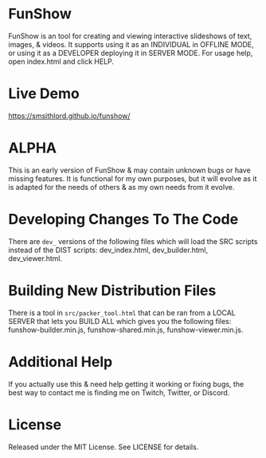 # FunShow
FunShow is an tool for creating and viewing interactive slideshows of text, images, & videos.
It supports using it as an INDIVIDUAL in OFFLINE MODE, or using it as a DEVELOPER deploying it in SERVER MODE.
For usage help, open index.html and click HELP.

# Live Demo
https://smsithlord.github.io/funshow/

# ALPHA
This is an early version of FunShow & may contain unknown bugs or have missing features. It is functional for my own purposes, but it will evolve as it is adapted for the needs of others & as my own needs from it evolve.

# Developing Changes To The Code
There are `dev_` versions of the following files which will load the SRC scripts instead of the DIST scripts: dev_index.html, dev_builder.html, dev_viewer.html.

# Building New Distribution Files
There is a tool in `src/packer_tool.html` that can be ran from a LOCAL SERVER that lets you BUILD ALL which gives you the following files: funshow-builder.min.js, funshow-shared.min.js, funshow-viewer.min.js.

# Additional Help
If you actually use this & need help getting it working or fixing bugs, the best way to contact me is finding me on Twitch, Twitter, or Discord.

# License
Released under the MIT License. See LICENSE for details.
